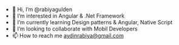- 👋 Hi, I’m @rabiyagulden
- 👀 I’m interested in Angular &  .Net Framework
- 🌱 I’m currently learning Design patterns & Angular, Native Script
- 💞️ I’m looking to collaborate with Mobil Developers
- 📫 How to reach me  aydinrabiya@gmail.com

<!---
rabiyagulden/rabiyagulden is a ✨ special ✨ repository because its `README.md` (this file) appears on your GitHub profile.
You can click the Preview link to take a look at your changes.
--->
